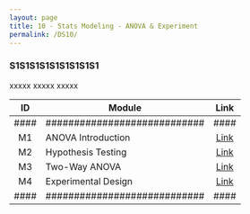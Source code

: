 ```yaml
---
layout: page
title: 10 - Stats Modeling - ANOVA & Experiment
permalink: /DS10/
---
```


<h3>S1S1S1S1S1S1S1S1S1</h3>

xxxxx xxxxx xxxxx

| ID | Module                     |Link|
|:--:|----------------------------|:--:|
|####|############################|####|
| M1 | ANOVA Introduction         |[Link](/02-MSDS-Courses/MSDS08/M1/)|
| M2 | Hypothesis Testing         |[Link](/02-MSDS-Courses/MSDS08/M2/)|
| M3 | Two-Way ANOVA              |[Link](/02-MSDS-Courses/MSDS08/M3/)|
| M4 | Experimental Design        |[Link](/02-MSDS-Courses/MSDS08/M4/)|
|####|############################|####|

